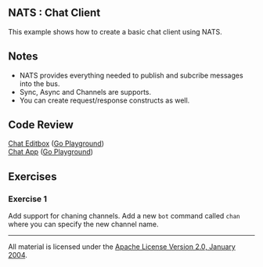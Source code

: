 ## NATS : Chat Client

This example shows how to create a basic chat client using NATS.

## Notes

* NATS provides everything needed to publish and subcribe messages into the bus.
* Sync, Async and Channels are supports.
* You can create request/response constructs as well.

## Code Review

[Chat Editbox](editbox.go) ([Go Playground](http://play.golang.org/p/NVxbmW1sRq))  
[Chat App](main.go) ([Go Playground](http://play.golang.org/p/0znZPKTZZF))  

## Exercises

### Exercise 1

Add support for chaning channels. Add a new `bot` command called `chan` where you can specify the new channel name.
___
All material is licensed under the [Apache License Version 2.0, January 2004](http://www.apache.org/licenses/LICENSE-2.0).
